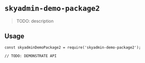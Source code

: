# `skyadmin-demo-package2`

> TODO: description

## Usage

```
const skyadminDemoPackage2 = require('skyadmin-demo-package2');

// TODO: DEMONSTRATE API
```
